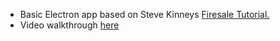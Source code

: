 * Basic Electron app based on Steve Kinneys [Firesale Tutorial.](https://github.com/stevekinney/firesale-tutorial)
* Video walkthrough [here](https://vimeo.com/155240396)
